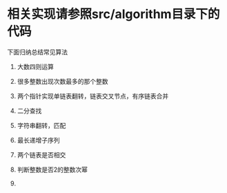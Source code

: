 # 相关实现请参照src/algorithm目录下的代码

下面归纳总结常见算法

1. 大数四则运算

2. 很多整数出现次数最多的那个整数
3. 两个指针实现单链表翻转，链表交叉节点，有序链表合并



4. 二分查找

5. 字符串翻转，匹配

6. 最长递增子序列
7. 两个链表是否相交
8. 判断整数是否2的整数次幂

9.
